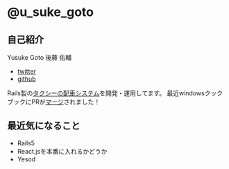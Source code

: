 # @u_suke_goto

## 自己紹介
Yusuke Goto
後藤 佑輔

- [twitter](https://twitter.com/u_suke_goto)
- [github](https://github.com/yusukegoto)

Rails製の[タクシーの配車システム](http://www.unisys.co.jp/solution/smartaxi/)を開発・運用してます。
最近windowsクックブックにPRが[マージ](https://github.com/opscode-cookbooks/windows/pull/195)されました！

## 最近気になること

* Rails5
* React.jsを本番に入れるかどうか
* Yesod

